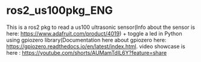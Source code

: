 # ros2_us100pkg_ENG

This is a ros2 pkg to read a us100 ultrasonic sensor(Info about the sensor is here: https://www.adafruit.com/product/4019) + toggle a led in Python using gpiozero library(Documentation here about gpiozero here: https://gpiozero.readthedocs.io/en/latest/index.html.
video showcase is here : https://youtube.com/shorts/AUMamTdIL6Y?feature=share
